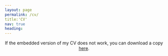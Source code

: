 ```yaml
---
layout: page
permalink: /cv/
title:'CV'
nav: true
heading:
---
```



<center>
If the embedded version of my CV does not work, you can download a copy <a href="/assets/pdf/Shaon Sikder AI Engineer.pdf" target="_blank">here</a>.
</center>

<br>

<center>
<object data="/assets/pdf/Shaon Sikder AI Engineer.pdf#view=FitH&pagemode=none" width="100%" height="800px" type="application/pdf">
    <embed src="/assets/pdf/Shaon Sikder AI Engineer.pdf#view=FitH&pagemode=none" width="100%" height="800px" type="application/pdf" />
</object>
</center>

